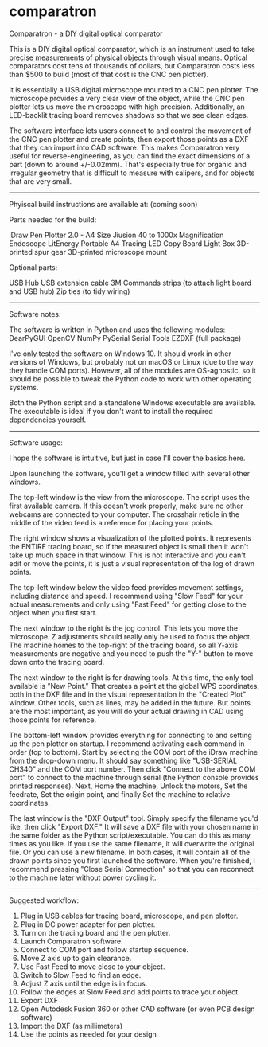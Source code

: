 # comparatron
Comparatron - a DIY digital optical comparator

This is a DIY digital optical comparator, which is an instrument used to take precise measurements of physical objects through visual means. Optical comparators cost tens of thousands of dollars, but Comparatron costs less than $500 to build (most of that cost is the CNC pen plotter).

It is essentially a USB digital microscope mounted to a CNC pen plotter. The microscope provides a very clear view of the object, while the CNC pen plotter lets us move the microscope with high precision. Additionally, an LED-backlit tracing board removes shadows so that we see clean edges.

The software interface lets users connect to and control the movement of the CNC pen plotter and create points, then export those points as a DXF that they can import into CAD software. This makes Comparatron very useful for reverse-engineering, as you can find the exact dimensions of a part (down to around +/-0.02mm). That's especially true for organic and irregular geometry that is difficult to measure with calipers, and for objects that are very small.

-----------------------------------------------------------

Phyiscal build instructions are available at: (coming soon)

Parts needed for the build:

iDraw Pen Plotter 2.0 - A4 Size
Jiusion 40 to 1000x Magnification Endoscope
LitEnergy Portable A4 Tracing LED Copy Board Light Box
3D-printed spur gear
3D-printed microscope mount

Optional parts:

USB Hub
USB extension cable
3M Commands strips (to attach light board and USB hub)
Zip ties (to tidy wiring)

-----------------------------------------------------------

Software notes:

The software is written in Python and uses the following modules: 
DearPyGUI
OpenCV
NumPy
PySerial
Serial Tools
EZDXF (full package)

I've only tested the software on Windows 10. It should work in other versions of Windows, but probably not on macOS or Linux (due to the way they handle COM ports). However, all of the modules are OS-agnostic, so it should be possible to tweak the Python code to work with other operating systems.

Both the Python script and a standalone Windows executable are available. The executable is ideal if you don't want to install the required dependencies yourself.

-----------------------------------------------------------

Software usage:

I hope the software is intuitive, but just in case I'll cover the basics here.

Upon launching the software, you'll get a window filled with several other windows.

The top-left window is the view from the microscope. The script uses the first available camera. If this doesn't work properly, make sure no other webcams are connected to your computer. The crosshair reticle in the middle of the video feed is a reference for placing your points.

The right window shows a visualization of the plotted points. It represents the ENTIRE tracing board, so if the measured object is small then it won't take up much space in that window. This is not interactive and you can't edit or move the points, it is just a visual representation of the log of drawn points.

The top-left window below the video feed provides movement settings, including distance and speed. I recommend using "Slow Feed" for your actual measurements and only using "Fast Feed" for getting close to the object when you first start. 

The next window to the right is the jog control. This lets you move the microscope. Z adjustments should really only be used to focus the object. The machine homes to the top-right of the tracing board, so all Y-axis measurements are negative and you need to push the "Y-" button to move down onto the tracing board.

The next window to the right is for drawing tools. At this time, the only tool available is "New Point." That creates a point at the global WPS coordinates, both in the DXF file and in the visual representation in the "Created Plot" window. Other tools, such as lines, may be added in the future. But points are the most important, as you will do your actual drawing in CAD using those points for reference.

The bottom-left window provides everything for connecting to and setting up the pen plotter on startup. I recommend activating each command in order (top to bottom). Start by selecting the COM port of the iDraw machine from the drop-down menu. It should say something like "USB-SERIAL CH340" and the COM port number. Then click "Connect to the above COM port" to connect to the machine through serial (the Python console provides printed responses). Next, Home the machine, Unlock the motors, Set the feedrate, Set the origin point, and finally Set the machine to relative coordinates.

The last window is the "DXF Output" tool. Simply specify the filename you'd like, then click "Export DXF." It will save a DXF file with your chosen name in the same folder as the Python script/executable. You can do this as many times as you like. If you use the same filename, it will overwrite the original file. Or you can use a new filename. In both cases, it will contain all of the drawn points since you first launched the software. When you're finished, I recommend pressing "Close Serial Connection" so that you can reconnect to the machine later without power cycling it.

-----------------------------------------------------------

Suggested workflow:

1. Plug in USB cables for tracing board, microscope, and pen plotter.
2. Plug in DC power adapter for pen plotter.
3. Turn on the tracing board and the pen plotter.
4. Launch Comparatron software.
5. Connect to COM port and follow startup sequence.
6. Move Z axis up to gain clearance.
7. Use Fast Feed to move close to your object.
8. Switch to Slow Feed to find an edge.
9. Adjust Z axis until the edge is in focus.
10. Follow the edges at Slow Feed and add points to trace your object
11. Export DXF
12. Open Autodesk Fusion 360 or other CAD software (or even PCB design software)
13. Import the DXF (as millimeters)
14. Use the points as needed for your design
